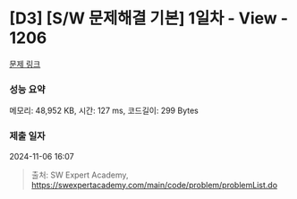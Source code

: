 # [D3] [S/W 문제해결 기본] 1일차 - View - 1206 

[문제 링크](https://swexpertacademy.com/main/code/problem/problemDetail.do?contestProbId=AV134DPqAA8CFAYh) 

### 성능 요약

메모리: 48,952 KB, 시간: 127 ms, 코드길이: 299 Bytes

### 제출 일자

2024-11-06 16:07



> 출처: SW Expert Academy, https://swexpertacademy.com/main/code/problem/problemList.do